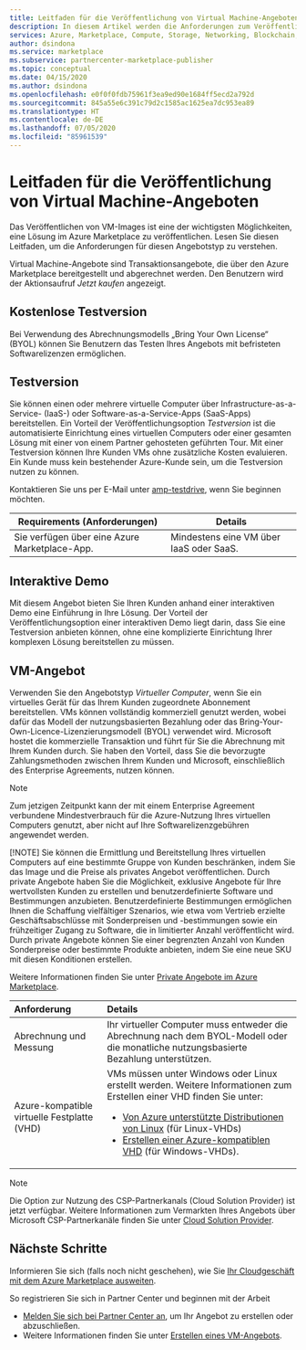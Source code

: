 ```yaml
---
title: Leitfaden für die Veröffentlichung von Virtual Machine-Angeboten im Azure Marketplace
description: In diesem Artikel werden die Anforderungen zum Veröffentlichen eines virtuellen Computers (Virtual Machine, VM) und einer kostenlosen Softwaretestversion beschrieben, die über den Azure Marketplace bereitgestellt werden.
services: Azure, Marketplace, Compute, Storage, Networking, Blockchain, Security
author: dsindona
ms.service: marketplace
ms.subservice: partnercenter-marketplace-publisher
ms.topic: conceptual
ms.date: 04/15/2020
ms.author: dsindona
ms.openlocfilehash: e0f0f0fdb75961f3ea9ed90e1684ff5ecd2a792d
ms.sourcegitcommit: 845a55e6c391c79d2c1585ac1625ea7dc953ea89
ms.translationtype: HT
ms.contentlocale: de-DE
ms.lasthandoff: 07/05/2020
ms.locfileid: "85961539"
---
```

# <a name="publishing-guide-for-virtual-machine-offers"></a>Leitfaden für die Veröffentlichung von Virtual Machine-Angeboten

Das Veröffentlichen von VM-Images ist eine der wichtigsten Möglichkeiten, eine Lösung im Azure Marketplace zu veröffentlichen. Lesen Sie diesen Leitfaden, um die Anforderungen für diesen Angebotstyp zu verstehen. 

Virtual Machine-Angebote sind Transaktionsangebote, die über den Azure Marketplace bereitgestellt und abgerechnet werden. Den Benutzern wird der Aktionsaufruf *Jetzt kaufen* angezeigt.

## <a name="free-trial"></a>Kostenlose Testversion 

Bei Verwendung des Abrechnungsmodells „Bring Your Own License“ (BYOL) können Sie Benutzern das Testen Ihres Angebots mit befristeten Softwarelizenzen ermöglichen. 

## <a name="test-drive"></a>Testversion

Sie können einen oder mehrere virtuelle Computer über Infrastructure-as-a-Service- (IaaS-) oder Software-as-a-Service-Apps (SaaS-Apps) bereitstellen. Ein Vorteil der Veröffentlichungsoption *Testversion* ist die automatisierte Einrichtung eines virtuellen Computers oder einer gesamten Lösung mit einer von einem Partner gehosteten geführten Tour. Mit einer Testversion können Ihre Kunden VMs ohne zusätzliche Kosten evaluieren. Ein Kunde muss kein bestehender Azure-Kunde sein, um die Testversion nutzen zu können. 

Kontaktieren Sie uns per E-Mail unter [amp-testdrive](mailto:amp-testdrive@microsoft.com), wenn Sie beginnen möchten. 

|Requirements (Anforderungen)  |Details |
|---------|---------|
| Sie verfügen über eine Azure Marketplace-App.   |  Mindestens eine VM über IaaS oder SaaS.      |

## <a name="interactive-demo"></a>Interaktive Demo

Mit diesem Angebot bieten Sie Ihren Kunden anhand einer interaktiven Demo eine Einführung in Ihre Lösung. Der Vorteil der Veröffentlichungsoption einer interaktiven Demo liegt darin, dass Sie eine Testversion anbieten können, ohne eine komplizierte Einrichtung Ihrer komplexen Lösung bereitstellen zu müssen. 

## <a name="virtual-machine-offer"></a>VM-Angebot

Verwenden Sie den Angebotstyp *Virtueller Computer*, wenn Sie ein virtuelles Gerät für das Ihrem Kunden zugeordnete Abonnement bereitstellen. VMs können vollständig kommerziell genutzt werden, wobei dafür das Modell der nutzungsbasierten Bezahlung oder das Bring-Your-Own-Licence-Lizenzierungsmodell (BYOL) verwendet wird. Microsoft hostet die kommerzielle Transaktion und führt für Sie die Abrechnung mit Ihrem Kunden durch. Sie haben den Vorteil, dass Sie die bevorzugte Zahlungsmethoden zwischen Ihrem Kunden und Microsoft, einschließlich des Enterprise Agreements, nutzen können.

> [!NOTE]
> Zum jetzigen Zeitpunkt kann der mit einem Enterprise Agreement verbundene Mindestverbrauch für die Azure-Nutzung Ihres virtuellen Computers genutzt, aber nicht auf Ihre Softwarelizenzgebühren angewendet werden.  
> 
> [!NOTE]
> Sie können die Ermittlung und Bereitstellung Ihres virtuellen Computers auf eine bestimmte Gruppe von Kunden beschränken, indem Sie das Image und die Preise als privates Angebot veröffentlichen. Durch private Angebote haben Sie die Möglichkeit, exklusive Angebote für Ihre wertvollsten Kunden zu erstellen und benutzerdefinierte Software und Bestimmungen anzubieten. Benutzerdefinierte Bestimmungen ermöglichen Ihnen die Schaffung vielfältiger Szenarios, wie etwa vom Vertrieb erzielte Geschäftsabschlüsse mit Sonderpreisen und -bestimmungen sowie ein frühzeitiger Zugang zu Software, die in limitierter Anzahl veröffentlicht wird. Durch private Angebote können Sie einer begrenzten Anzahl von Kunden Sonderpreise oder bestimmte Produkte anbieten, indem Sie eine neue SKU mit diesen Konditionen erstellen.  
>
> Weitere Informationen finden Sie unter [Private Angebote im Azure Marketplace](https://azure.microsoft.com/blog/private-offers-on-azure-marketplace).  

| Anforderung | Details |  
|:--- |:--- | 
| Abrechnung und Messung | Ihr virtueller Computer muss entweder die Abrechnung nach dem BYOL-Modell oder die monatliche nutzungsbasierte Bezahlung unterstützen. |  
| Azure-kompatible virtuelle Festplatte (VHD) | VMs müssen unter Windows oder Linux erstellt werden. Weitere Informationen zum Erstellen einer VHD finden Sie unter: <ul> <li>[Von Azure unterstützte Distributionen von Linux](../virtual-machines/linux/endorsed-distros.md) (für Linux-VHDs)</li> <li>[Erstellen einer Azure-kompatiblen VHD](./partner-center-portal/azure-vm-create-offer.md) (für Windows-VHDs).</li> </ul> |  

>[!Note]
>Die Option zur Nutzung des CSP-Partnerkanals (Cloud Solution Provider) ist jetzt verfügbar. Weitere Informationen zum Vermarkten Ihres Angebots über Microsoft CSP-Partnerkanäle finden Sie unter [Cloud Solution Provider](./cloud-solution-providers.md).

## <a name="next-steps"></a>Nächste Schritte

Informieren Sie sich (falls noch nicht geschehen), wie Sie [Ihr Cloudgeschäft mit dem Azure Marketplace ausweiten](https://azuremarketplace.microsoft.com/sell).

So registrieren Sie sich in Partner Center und beginnen mit der Arbeit

- [Melden Sie sich bei Partner Center an](https://partner.microsoft.com/dashboard/account/v3/enrollment/introduction/partnership), um Ihr Angebot zu erstellen oder abzuschließen.
- Weitere Informationen finden Sie unter [Erstellen eines VM-Angebots](./partner-center-portal/azure-vm-create-offer.md).
